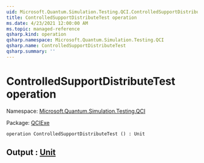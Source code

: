 ```yaml
---
uid: Microsoft.Quantum.Simulation.Testing.QCI.ControlledSupportDistributeTest
title: ControlledSupportDistributeTest operation
ms.date: 4/23/2021 12:00:00 AM
ms.topic: managed-reference
qsharp.kind: operation
qsharp.namespace: Microsoft.Quantum.Simulation.Testing.QCI
qsharp.name: ControlledSupportDistributeTest
qsharp.summary: ''
---
```


# ControlledSupportDistributeTest operation

Namespace: [Microsoft.Quantum.Simulation.Testing.QCI](xref:Microsoft.Quantum.Simulation.Testing.QCI)

Package: [QCIExe](https://nuget.org/packages/QCIExe)




```qsharp
operation ControlledSupportDistributeTest () : Unit
```


## Output : [Unit](xref:microsoft.quantum.qsharp.valueliterals#unit-literal)

